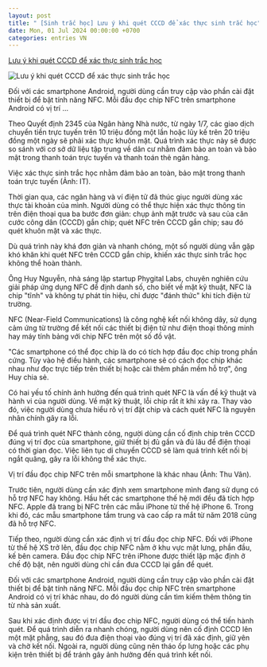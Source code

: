 ```yaml
---
layout: post
title: " [Sinh trắc học] Lưu ý khi quét CCCD để xác thực sinh trắc học"
date: Mon, 01 Jul 2024 00:00:00 +0700
categories: entries VN
---
```

[Lưu ý khi quét CCCD để xác thực sinh trắc học](https://dantri.com.vn/suc-manh-so/luu-y-khi-quet-cccd-de-xac-thuc-sinh-trac-hoc-20240630010535026.htm)

![Lưu ý khi quét CCCD để xác thực sinh trắc học](https://cdn1.dantri.com.vn/6KmEyM-P2QZOU5PGfL_F8Rt_A8Q=/zoom/1200_630/2024/06/30/quet-nfc-cccd-it-crop-1719684174863.jpeg)

Đối với các smartphone Android, người dùng cần truy cập vào phần cài đặt thiết bị để bật tính năng NFC. Mỗi đầu đọc chip NFC trên smartphone Android có vị trí ...

Theo Quyết định 2345 của Ngân hàng Nhà nước, từ ngày 1/7, các giao dịch chuyển tiền trực tuyến trên 10 triệu đồng một lần hoặc lũy kế trên 20 triệu đồng một ngày sẽ phải xác thực khuôn mặt. Quá trình xác thực này sẽ được so sánh với cơ sở dữ liệu tập trung về dân cư nhằm đảm bảo an toàn và bảo mật trong thanh toán trực tuyến và thanh toán thẻ ngân hàng.

Việc xác thực sinh trắc học nhằm đảm bảo an toàn, bảo mật trong thanh toán trực tuyến (Ảnh: IT).

Thời gian qua, các ngân hàng và ví điện tử đã thúc giục người dùng xác thực tài khoản của mình. Người dùng có thể thực hiện xác thực thông tin trên điện thoại qua ba bước đơn giản: chụp ảnh mặt trước và sau của căn cước công dân (CCCD) gắn chip; quét NFC trên CCCD gắn chip; sau đó quét khuôn mặt và xác thực.

Dù quá trình này khá đơn giản và nhanh chóng, một số người dùng vẫn gặp khó khăn khi quét NFC trên CCCD gắn chip, khiến xác thực sinh trắc học không thể hoàn thành.

Ông Huy Nguyễn, nhà sáng lập startup Phygital Labs, chuyên nghiên cứu giải pháp ứng dụng NFC để định danh số, cho biết về mặt kỹ thuật, NFC là chip "tĩnh" và không tự phát tín hiệu, chỉ được "đánh thức" khi tích điện từ trường.

NFC (Near-Field Communications) là công nghệ kết nối không dây, sử dụng cảm ứng từ trường để kết nối các thiết bị điện tử như điện thoại thông minh hay máy tính bảng với chip NFC trên một số đồ vật.

"Các smartphone có thể đọc chip là do có tích hợp đầu đọc chip trong phần cứng. Tùy vào hệ điều hành, các smartphone sẽ có cách đọc chip khác nhau như đọc trực tiếp trên thiết bị hoặc cài thêm phần mềm hỗ trợ", ông Huy chia sẻ.

Có hai yếu tố chính ảnh hưởng đến quá trình quét NFC là vấn đề kỹ thuật và hành vi của người dùng. Về mặt kỹ thuật, lỗi chip rất ít khi xảy ra. Thay vào đó, việc người dùng chưa hiểu rõ vị trí đặt chip và cách quét NFC là nguyên nhân chính gây ra lỗi.

Để quá trình quét NFC thành công, người dùng cần cố định chip trên CCCD đúng vị trí đọc của smartphone, giữ thiết bị đủ gần và đủ lâu để điện thoại có thời gian đọc. Việc liên tục di chuyển CCCD sẽ làm quá trình kết nối bị ngắt quãng, gây ra lỗi không thể xác thực.

Vị trí đầu đọc chip NFC trên mỗi smartphone là khác nhau (Ảnh: Thu Vân).

Trước tiên, người dùng cần xác định xem smartphone mình đang sử dụng có hỗ trợ NFC hay không. Hầu hết các smartphone thế hệ mới đều đã tích hợp NFC. Apple đã trang bị NFC trên các mẫu iPhone từ thế hệ iPhone 6. Trong khi đó, các mẫu smartphone tầm trung và cao cấp ra mắt từ năm 2018 cũng đã hỗ trợ NFC.

Tiếp theo, người dùng cần xác định vị trí đầu đọc chip NFC. Đối với iPhone từ thế hệ XS trở lên, đầu đọc chip NFC nằm ở khu vực mặt lưng, phần đầu, kế bên camera. Đầu đọc chip NFC trên iPhone được thiết lập mặc định ở chế độ bật, nên người dùng chỉ cần đưa CCCD lại gần để quét.

Đối với các smartphone Android, người dùng cần truy cập vào phần cài đặt thiết bị để bật tính năng NFC. Mỗi đầu đọc chip NFC trên smartphone Android có vị trí khác nhau, do đó người dùng cần tìm kiếm thêm thông tin từ nhà sản xuất.

Sau khi xác định được vị trí đầu đọc chip NFC, người dùng có thể tiến hành quét. Để quá trình diễn ra nhanh chóng, người dùng nên cố định CCCD lên một mặt phẳng, sau đó đưa điện thoại vào đúng vị trí đã xác định, giữ yên và chờ kết nối. Ngoài ra, người dùng cũng nên tháo ốp lưng hoặc các phụ kiện trên thiết bị để tránh gây ảnh hưởng đến quá trình kết nối.

